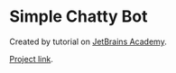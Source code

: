 # Simple Chatty Bot

Created by tutorial on [JetBrains Academy](hyperskill.org).

[Project link](https://hyperskill.org/projects/95?track=3).

